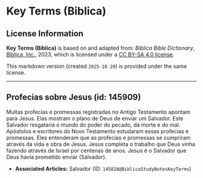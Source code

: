# Key Terms (Biblica)

## License Information

**Key Terms (Biblica)** is based on and adapted from: _Biblica Bible Dictionary_, [Biblica, Inc.](https://www.biblica.com/), 2023, which is licensed under a [CC BY-SA 4.0 license](https://creativecommons.org/licenses/by-sa/4.0/legalcode.en).

This markdown version (created `2025-10-20`) is provided under the same license.



--------------------------------

## Profecias sobre Jesus (id: 145909)

Muitas profecias e promessas registradas no Antigo Testamento apontam para Jesus. Elas mostram o plano de Deus de enviar um Salvador. Este Salvador resgataria o mundo do poder do pecado, da morte e do mal. Apóstolos e escritores do Novo Testamento estudaram essas profecias e promessas. Eles entenderam que as profecias e promessas se cumpriram através da vida e obra de Jesus. Jesus completa o trabalho que Deus vinha fazendo através de Israel por centenas de anos. Jesus é o Salvador que Deus havia prometido enviar (Salvador).

* **Associated Articles:** Salvador (ID: `145828@BiblicaStudyNotesKeyTerms`)


